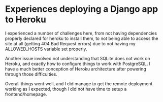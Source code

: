 # Experiences deploying a Django app to Heroku

I experienced a number of challenges here, from not having dependencies properly declared for heroku to install them, to not being able to access the site at all (getting 404 Bad Request errors) due to not having my ALLOWED_HOSTS variable set properly.

Another issue involved not understanding that SQLite does not work on Heroku, and exactly how to configure things to work with PostgreSQL. I have a much better conception of Heroku architecture after powering through those difficulties.

Overall things went well, and I did manage to get the remote deployment working as I expected, though I did not have time to setup a frontend/homepage.
